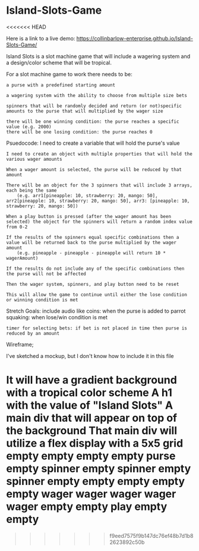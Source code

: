 # Island-Slots-Game
<<<<<<< HEAD

Here is a link to a live demo: https://collinbarlow-enterprise.github.io/Island-Slots-Game/

Island Slots is a slot machine game that will include a wagering system and a design/color scheme that will be tropical. 

For a slot machine game to work there needs to be:

    a purse with a predefined starting amount
    
    a wagering system with the ability to choose from multiple size bets
    
    spinners that will be randomly decided and return (or not)specific amounts to the purse that will multiplied by the wager size

    there will be one winning condition: the purse reaches a specific value (e.g. 2000)
    there will be one losing condition: the purse reaches 0

Psuedocode:
    I need to create a variable that will hold the purse's value

    I need to create an object with multiple properties that will hold the various wager amounts

    When a wager amount is selected, the purse will be reduced by that amount

    There will be an object for the 3 spinners that will include 3 arrays, each being the same 
        (e.g. arr1[pineapple: 10, strawberry: 20, mango: 50], arr2[pineapple: 10, strawberry: 20, mango: 50], arr3: [pineapple: 10, strawberry: 20, mango: 50])

    When a play button is pressed (after the wager amount has been selected) the object for the spinners will return a random index value from 0-2

    If the results of the spinners equal specific combinations then a value will be returned back to the purse multiplied by the wager amount 
        (e.g. pineapple - pineapple - pineapple will return 10 * wagerAmount)

    If the results do not include any of the specific combinations then the purse will not be affected

    Then the wager system, spinners, and play button need to be reset

    This will allow the game to continue until either the lose condition or winning condition is met

Stretch Goals: 
    include audio like
        coins: when the purse is added to
        parrot squaking: when lose/win condition is met
    
    timer for selecting bets: if bet is not placed in time then purse is reduced by an amount

Wireframe;

I've sketched a mockup, but I don't know how to include it in this file

It will have a gradient background with a tropical color scheme
A h1 with the value of "Island Slots"
A main div that will appear on top of the background
That main div will utilize a flex display with a 5x5 grid
             empty empty empty empty purse
         empty spinner empty spinner empty spinner
             empty  empty empty empty empty
             wager wager wager wager wager
             empty empty play empty empty 
=======

>>>>>>> f9eed7575f9b147dc76ef48b7d1b82623892c50b
